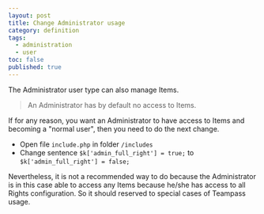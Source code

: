 ```yaml
---
layout: post
title: Change Administrator usage
category: definition
tags: 
  - administration
  - user
toc: false
published: true
---
```



<p class="message">
    The Administrator user type can also manage Items.
</p>

> An Administrator has by default no access to Items.

If for any reason, you want an Administrator to have access to Items and becoming a "normal user", then you need to do the next change.

* Open file `include.php` in folder `/includes`
* Change sentence `$k['admin_full_right'] = true;` to `$k['admin_full_right'] = false;`

Nevertheless, it is not a recommended way to do because the Administrator is in this case able to access any Items because he/she has access to all Rights configuration.
So it should reserved to special cases of Teampass usage.
